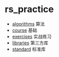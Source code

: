 # rs_practice

- [algorithms](algorithms) 算法
- [course](course) 基础
- [exercises](exercises) 实战练习
- [libraries](libraries) 第三方库
- [standard](standard) 标准库
